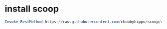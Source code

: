 # install scoop
```powershell
Invoke-RestMethod https://raw.githubusercontent.com/chubbyhippo/scoop/refs/heads/main/install.ps1 | Invoke-Expression
```
